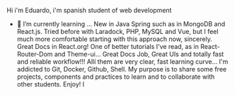 Hi i'm Eduardo, i'm spanish student of web development
- 🌱 I’m currently learning ... New in Java Spring such as in MongoDB and React.js. Tried before with Laradock, PHP,
 MySQL and Vue, but I feel much more comfortable starting with this approach now, sincerely. Great Docs in React.org! One of better tutorials I've read, as in React-Router-Dom and Theme-ui... Great Docs Job, Great UIs and totally fast and reliable workflow!!!
 Allí them are very clear, fast learning curve... I'm addicted to Git, Docker, Github, Shell. My purpose is to share some free projects, components and practices to learn and to collaborate with other students. Enjoy!
I   
